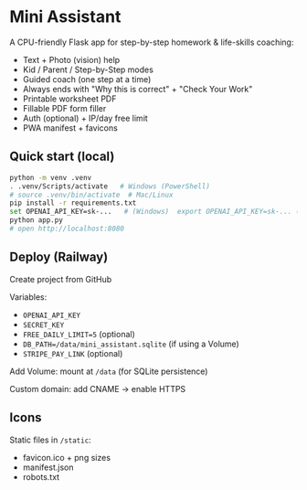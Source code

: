 # Mini Assistant

A CPU-friendly Flask app for step-by-step homework & life-skills coaching:
- Text + Photo (vision) help
- Kid / Parent / Step-by-Step modes
- Guided coach (one step at a time)
- Always ends with "Why this is correct" + "Check Your Work"
- Printable worksheet PDF
- Fillable PDF form filler
- Auth (optional) + IP/day free limit
- PWA manifest + favicons

## Quick start (local)
```bash
python -m venv .venv
. .venv/Scripts/activate   # Windows (PowerShell)
# source .venv/bin/activate  # Mac/Linux
pip install -r requirements.txt
set OPENAI_API_KEY=sk-...   # (Windows)  export OPENAI_API_KEY=sk-... (Mac/Linux)
python app.py
# open http://localhost:8080
```

## Deploy (Railway)

Create project from GitHub

Variables:

- `OPENAI_API_KEY`
- `SECRET_KEY`
- `FREE_DAILY_LIMIT=5` (optional)
- `DB_PATH=/data/mini_assistant.sqlite` (if using a Volume)
- `STRIPE_PAY_LINK` (optional)

Add Volume: mount at `/data` (for SQLite persistence)

Custom domain: add CNAME → enable HTTPS

## Icons

Static files in `/static`:

- favicon.ico + png sizes
- manifest.json
- robots.txt